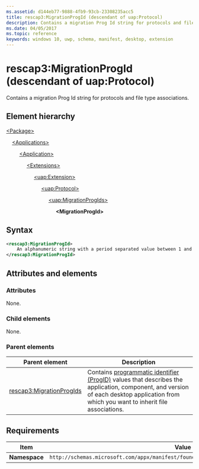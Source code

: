 ```yaml
---
ms.assetid: d144eb77-9888-4fb9-93cb-23308235acc5
title: rescap3:MigrationProgId (descendant of uap:Protocol)
description: Contains a migration Prog Id string for protocols and file type associations (descendant of uap:Protocol).
ms.date: 04/05/2017
ms.topic: reference
keywords: windows 10, uwp, schema, manifest, desktop, extension 
---
```


# rescap3:MigrationProgId (descendant of uap:Protocol)

Contains a migration Prog Id string for protocols and file type associations.

## Element hierarchy

[\<Package\>](element-package.md)

&nbsp;&nbsp;&nbsp;&nbsp;[\<Applications\>](element-applications.md)

&nbsp;&nbsp;&nbsp;&nbsp; &nbsp;&nbsp;&nbsp;&nbsp;[\<Application\>](element-application.md)

&nbsp;&nbsp;&nbsp;&nbsp; &nbsp;&nbsp;&nbsp;&nbsp; &nbsp;&nbsp;&nbsp;&nbsp;[\<Extensions\>](element-extensions.md)

&nbsp;&nbsp;&nbsp;&nbsp; &nbsp;&nbsp;&nbsp;&nbsp; &nbsp;&nbsp;&nbsp;&nbsp; &nbsp;&nbsp;&nbsp;&nbsp;[\<uap:Extension\>](element-uap-extension.md)

&nbsp;&nbsp;&nbsp;&nbsp; &nbsp;&nbsp;&nbsp;&nbsp; &nbsp;&nbsp;&nbsp;&nbsp; &nbsp;&nbsp;&nbsp;&nbsp; &nbsp;&nbsp;&nbsp;&nbsp;[\<uap:Protocol\>](element-uap-protocol.md)

&nbsp;&nbsp;&nbsp;&nbsp; &nbsp;&nbsp;&nbsp;&nbsp; &nbsp;&nbsp;&nbsp;&nbsp; &nbsp;&nbsp;&nbsp;&nbsp; &nbsp;&nbsp;&nbsp;&nbsp; &nbsp;&nbsp;&nbsp;&nbsp;[\<uap:MigrationProgIds\>](element-rescap3-migrationprogids.md)

&nbsp;&nbsp;&nbsp;&nbsp; &nbsp;&nbsp;&nbsp;&nbsp; &nbsp;&nbsp;&nbsp;&nbsp; &nbsp;&nbsp;&nbsp;&nbsp; &nbsp;&nbsp;&nbsp;&nbsp; &nbsp;&nbsp;&nbsp;&nbsp; &nbsp;&nbsp;&nbsp;&nbsp;**\<MigrationProgId\>**

## Syntax

```xml
<rescap3:MigrationProgId> 
    An alphanumeric string with a period separated value between 1 and 39 characters in length (for example, Foo.Bar or Foo.Bar.1).
</rescap3:MigrationProgId>
```

## Attributes and elements

### Attributes

None.

### Child elements

None.

### Parent elements

| Parent element | Description |
|-|-|
| [rescap3:MigrationProgIds](element-rescap3-migrationprogids.md) | Contains [programmatic identifier (ProgID)](/windows/win32/shell/fa-progids) values that describes the application, component, and version of each desktop application from which you want to inherit file associations. |

## Requirements

| Item | Value |
|-|-|
| **Namespace** | `http://schemas.microsoft.com/appx/manifest/foundation/windows10/restrictedcapabilities/3` |
